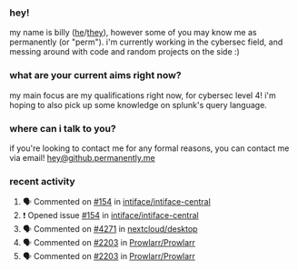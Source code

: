 ### hey!
my name is billy ([he](https://en.pronouns.page/he/him)/[they](https://en.pronouns.page/they/them)), however some of you may know me as permanently (or "perm"). i'm currently working in the cybersec field, and messing around with code and random projects on the side :)

### what are your current aims right now?
my main focus are my qualifications right now, for cybersec level 4! i'm hoping to also pick up some knowledge on splunk's query language.

### where can i talk to you?
if you're looking to contact me for any formal reasons, you can contact me via email! [hey@github.permanently.me](mailto:hey@github.permanently.me)

### recent activity
<!--START_SECTION:activity-->
1. 🗣 Commented on [#154](https://github.com/intiface/intiface-central/issues/154#issuecomment-2391835430) in [intiface/intiface-central](https://github.com/intiface/intiface-central)
2. ❗ Opened issue [#154](https://github.com/intiface/intiface-central/issues/154) in [intiface/intiface-central](https://github.com/intiface/intiface-central)
3. 🗣 Commented on [#4271](https://github.com/nextcloud/desktop/issues/4271#issuecomment-2347405563) in [nextcloud/desktop](https://github.com/nextcloud/desktop)
4. 🗣 Commented on [#2203](https://github.com/Prowlarr/Prowlarr/issues/2203#issuecomment-2307400188) in [Prowlarr/Prowlarr](https://github.com/Prowlarr/Prowlarr)
5. 🗣 Commented on [#2203](https://github.com/Prowlarr/Prowlarr/issues/2203#issuecomment-2307329119) in [Prowlarr/Prowlarr](https://github.com/Prowlarr/Prowlarr)
<!--END_SECTION:activity-->
